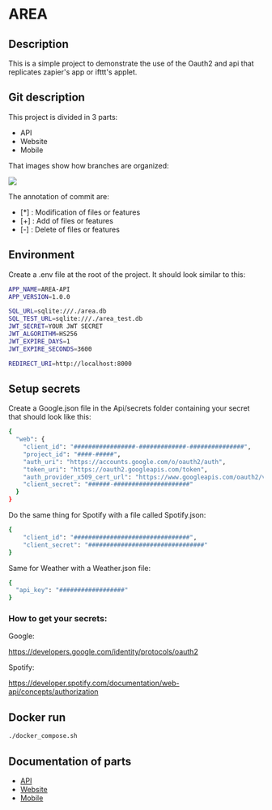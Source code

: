 # AREA

## Description

This is a simple project to demonstrate the use of the Oauth2 and api that replicates zapier's app or ifttt's applet.

## Git description

This project is divided in 3 parts:
- API
- Website
- Mobile

That images show how branches are organized:

[![](https://mermaid.ink/img/pako:eNqVkbsOwjAMRX-l8twvyIzExMSGsriJaaKSh1IXhKr-O-Gpqg8QmSzf41zLtwcVNIGA2vI2YTTSF_mp4JzleV0l9MoUms4vzZBqQsejzpzGaFe1C1WtZfoyGxc2mrk6SjUtG33gVau1734P_LldnAAOrR8TkyNCCbmfIZ3z6e-KBDbkSILIpcbUSJB-yBx2HPZXr0Bw6qiELmpk2lisEzoQRzy1uUvacki7Z-CP3EuI6A8hvJnhBgcrrc8?type=png)](https://mermaid.live/edit#pako:eNqVkbsOwjAMRX-l8twvyIzExMSGsriJaaKSh1IXhKr-O-Gpqg8QmSzf41zLtwcVNIGA2vI2YTTSF_mp4JzleV0l9MoUms4vzZBqQsejzpzGaFe1C1WtZfoyGxc2mrk6SjUtG33gVau1734P_LldnAAOrR8TkyNCCbmfIZ3z6e-KBDbkSILIpcbUSJB-yBx2HPZXr0Bw6qiELmpk2lisEzoQRzy1uUvacki7Z-CP3EuI6A8hvJnhBgcrrc8)

The annotation of commit are:
- [*] : Modification of files or features
- [+] : Add of files or features
- [-] : Delete of files or features

## Environment

Create a .env file at the root of the project. It should look similar to this:

```sh
APP_NAME=AREA-API
APP_VERSION=1.0.0

SQL_URL=sqlite:///./area.db
SQL_TEST_URL=sqlite:///./area_test.db
JWT_SECRET=YOUR JWT SECRET
JWT_ALGORITHM=HS256
JWT_EXPIRE_DAYS=1
JWT_EXPIRE_SECONDS=3600

REDIRECT_URI=http://localhost:8000
```

## Setup secrets

Create a Google.json file in the Api/secrets folder containing your secret that should look like this:

```sh
{
  "web": {
    "client_id": "#################-#############-###############",
    "project_id": "####-#####",
    "auth_uri": "https://accounts.google.com/o/oauth2/auth",
    "token_uri": "https://oauth2.googleapis.com/token",
    "auth_provider_x509_cert_url": "https://www.googleapis.com/oauth2/v1/certs",
    "client_secret": "######-#####################"
  }
}
```

Do the same thing for Spotify with a file called Spotify.json:

```sh
{
    "client_id": "################################",
    "client_secret": "################################"
}

```
Same for Weather with a Weather.json file:

```sh
{
  "api_key": "##################"
}

```

### How to get your secrets:

Google:

https://developers.google.com/identity/protocols/oauth2

Spotify:

https://developer.spotify.com/documentation/web-api/concepts/authorization



## Docker run

```bash
./docker_compose.sh
```

## Documentation of parts

- [API](Api/README.md)
- [Website](Website/README.md)
- [Mobile](App/README.md)

